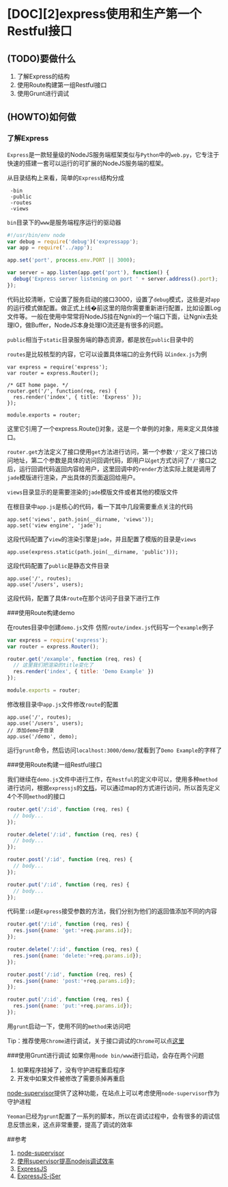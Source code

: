 [DOC][2]express使用和生产第一个Restful接口
=======================================

## (TODO)要做什么
1. 了解Express的结构
2. 使用Route构建第一组Restful接口
3. 使用Grunt进行调试

## (HOWTO)如何做
### 了解Express

`Express`是一款轻量级的NodeJS服务端框架类似与`Python`中的`web.py`，它专注于快速的搭建一套可以运行的可扩展的NodeJS服务端的框架。

从目录结构上来看，简单的`Express`结构分成
```
 -bin
 -public
 -routes
 -views
```

`bin`目录下的`www`是服务端程序运行的驱动器
```javascript
#!/usr/bin/env node
var debug = require('debug')('expressapp');
var app = require('../app');

app.set('port', process.env.PORT || 3000);

var server = app.listen(app.get('port'), function() {
  debug('Express server listening on port ' + server.address().port);
});
```
代码比较清晰，它设置了服务启动的接口3000，设置了`debug`模式，这些是对`app`的运行模式做配置。做正式上线�前这里的陪你需要重新进行配置，比如设置Log文件等。一般在使用中常常将NodeJS挂在Ngnix的一个端口下面，让Ngnix去处理IO，做Buffer，NodeJS本身处理IO流还是有很多的问题。

`public`相当于`static`目录服务端的静态资源，都是放在`public`目录中的

`routes`是比较核型的内容，它可以设置具体端口的业务代码
以`index.js`为例
```
var express = require('express');
var router = express.Router();

/* GET home page. */
router.get('/', function(req, res) {
  res.render('index', { title: 'Express' });
});

module.exports = router;
```
这里它引用了一个express.Route()对象，这是一个单例的对象，用来定义具体接口。

`router.get`方法定义了接口使用`get`方法进行访问，第一个参数`'/'`定义了接口访问地址，第二个参数是具体的访问回调代码，即用户以`get`方式访问了`'/'`接口之后，运行回调代码返回内容给用户，这里回调中的`render`方法实际上就是调用了`jade`模版进行渲染，产出具体的页面返回给用户。

`views`目录显示的是需要渲染的`jade`模版文件或者其他的模版文件

在根目录中`app.js`是核心的代码，看一下其中几段需要重点关注的代码
```
app.set('views', path.join(__dirname, 'views'));
app.set('view engine', 'jade');
```
这段代码配置了`view`的渲染引擎是`jade`，并且配置了模版的目录是`views`

```
app.use(express.static(path.join(__dirname, 'public')));
```
这段代码配置了`public`是静态文件目录

```
app.use('/', routes);
app.use('/users', users);
```
这段代码，配置了具体`route`在那个访问子目录下进行工作

###使用Route构建demo

在routes目录中创建`demo.js`文件
仿照`route/index.js`代码写一个`example`例子
```javascript
var express = require('express');
var router = express.Router();

router.get('/example', function (req, res) {
  // 这里我们把渲染的title变化了
  res.render('index', { title: 'Demo Example' })
});

module.exports = router;
```

修改根目录中`app.js`文件修改`route`的配置
```
app.use('/', routes);
app.use('/users', users);
// 添加demo子目录
app.use('/demo', demo);
```

运行`grunt`命令，然后访问`localhost:3000/demo/`就看到了`Demo Example`的字样了

###使用Route构建一组Restful接口

我们继续在`demo.js`文件中进行工作，在`Restful`的定义中可以，使用多种`method`进行访问，根据`expressjs`的[文档](http://expressjs.jser.us/3x_zh-cn/api.html#app.routes)，可以通过map的方式进行访问，所以首先定义4个不同`method`的接口

```javascript
router.get('/:id', function (req, res) {
  // body...
});

router.delete('/:id', function (req, res) {
  // body...
});

router.post('/:id', function (req, res) {
  // body...
});

router.put('/:id', function (req, res) {
  // body...
});
```
代码里`:id`是`Express`接受参数的方法，我们分别为他们的返回值添加不同的内容

```javascript
router.get('/:id', function (req, res) {
  res.json({name: 'get:'+req.params.id});
});

router.delete('/:id', function (req, res) {
  res.json({name: 'delete:'+req.params.id});
});

router.post('/:id', function (req, res) {
  res.json({name: 'post:'+req.params.id});
});

router.put('/:id', function (req, res) {
  res.json({name: 'put:'+req.params.id});
});
```

用`grunt`启动一下，使用不同的`method`来访问吧

Tip：推荐使用`Chrome`进行调试，关于接口调试的`Chrome`可以点[这里](https://chrome.google.com/webstore/detail/dhc-resthttp-api-client/aejoelaoggembcahagimdiliamlcdmfm?utm_source=chrome-ntp-icon)

###使用Grunt进行调试
如果你用`node bin/www`进行启动，会存在两个问题

1. 如果程序挂掉了，没有守护进程重启程序
2. 开发中如果文件被修改了需要杀掉再重启

[node-supervisor](https://github.com/isaacs/node-supervisor)提供了这种功能，在站点上可以考虑使用`node-supervisor`作为守护进程

`Yeoman`已经为`grunt`配置了一系列的脚本，所以在调试过程中，会有很多的调试信息反馈出来，这点非常重要，提高了调试的效率

##参考
1. [node-supervisor](https://github.com/isaacs/node-supervisor)
2. [使用supervisor提高nodejs调试效率](http://www.cnblogs.com/pigtail/archive/2013/01/08/2851056.html)
3. [ExpressJS](http://expressjs.com/)
4. [ExpressJS-jSer](http://expressjs.jser.us/)